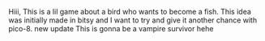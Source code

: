 Hiii,
This is a lil game about a bird who wants to become a fish. This idea was initially made in bitsy and I want to try and give it another chance with pico-8.
new update
This is gonna be a vampire survivor hehe 
